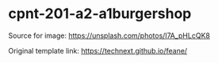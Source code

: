# cpnt-201-a2-a1burgershop

Source for image: https://unsplash.com/photos/I7A_pHLcQK8

Original template link: https://technext.github.io/feane/

